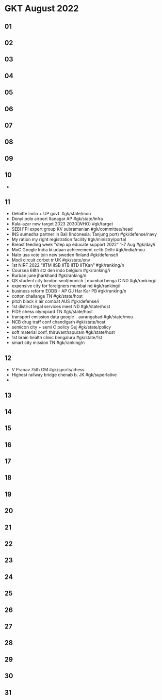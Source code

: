 # GKT August 2022
## 01
## 02
## 03
## 04
## 05
## 06
## 07
## 08
## 09
## 10
* 
## 11
* Deloitte India + UP govt. #gk/state/mou
* Donyi polo airport Itanagar AP #gk/state/infra
* Kala-azar new target 2023 2030(WHO) #gk/target
* SEBI FPI expert group KV subramanian #gk/committee/head
* INS sumedha partner in Bali (Indonesia; Tanjung port) #gk/defense/navy
* My ration my right registration facility #gk/ministry/portal
* Breast feeding week "step up educate support 2022" 1-7 Aug #gk/day/i
* MoC Google India ki udaan achievement celib Delhi #gk/india/mou
* Nato usa vote join new sweden finland #gk/defense/i
* Modi circuit corbet tr UK #gk/state/env
* 1st NIRF 2022 "IITM IISB IITB IITD IITKan" #gk/ranking/n
* Coursea 68th stz den indo belgium #gk/ranking/i
* Rurban june jharkhand #gk/ranking/n
* QS student city london seol/munich | mumbai benga C ND #gk/ranking/i
* expensive city for foreigners mumbai nd #gk/ranking/i
* business reform EODB - AP GJ Har Kar PB #gk/ranking/n
* cotton challange TN #gk/state/host
* pitch black ir air combat AUS #gk/defense/i
* 1st district legal services meet ND #gk/state/host
* FIDE chess olympiard TN #gk/state/host
* transport emission data google - aurangabad #gk/state/mou
* NCB drug traff conf chandigarh #gk/state/host
* semicon city + semi C policy Guj #gk/state/policy
* soft material conf. thiruvanthapuram #gk/state/host
* 1st brain health clinic bengaluru #gk/state/1st
* smart city mission TN #gk/ranking/n
## 12
* V Pranav 75th GM #gk/sports/chess
* Highest railway bridge chenab b. JK #gk/superlative
* 
## 13
## 14
## 15
## 16
## 17
## 18
## 19
## 20
## 21
## 22
## 23
## 24
## 25
## 26
## 27
## 28
## 29
## 30
## 31